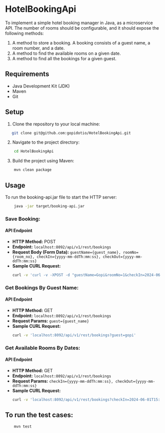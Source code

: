 # HotelBookingApi
To implement a simple hotel booking manager in Java, as a microservice API. The number of rooms should be configurable, and it should expose the following methods:

1. A method to store a booking. A booking consists of a guest name, a room number, and a
date.
2. A method to find the available rooms on a given date.
3. A method to find all the bookings for a given guest.

## Requirements
- Java Development Kit (JDK)
- Maven 
- Git

## Setup

1. Clone the repository to your local machine:
```sh
   git clone git@github.com:gopidotio/HotelBookingApi.git
```

2. Navigate to the project directory:
```sh
    cd HotelBookingApi
```

3. Build the project using Maven:
```sh
    mvn clean package
```

## Usage
To run the booking-api.jar file to start the HTTP server:
```sh
    java -jar target/booking-api.jar
```


### Save Booking:

#### API Endpoint

- **HTTP Method:** POST
- **Endpoint:** `localhost:8092/api/v1/rest/bookings`
- **Request Body (Form Data):** `guestName={guest_name}, roomNo={room_no}, checkIn={yyyy-mm-ddTh:mm:ss}, checkOut={yyyy-mm-ddTh:mm:ss}`
- **Sample CURL Request:**
  ```sh
  curl -v 'curl -v -XPOST -d "guestName=Gopi&roomNo=1&checkIn=2024-06-01T15:00:00&checkOut=2024-06-02T12:00:00" "localhost:8092/api/v1/rest/bookings"'
  ```


### Get Bookings By Guest Name:

#### API Endpoint

- **HTTP Method:** GET
- **Endpoint:** `localhost:8092/api/v1/rest/bookings`
- **Request Params:** `guest={guest_name}`
- **Sample CURL Request:**
  ```sh
  curl -v 'localhost:8092/api/v1/rest/bookings?guest=gopi'
  ```


### Get Available Rooms By Dates:

#### API Endpoint

- **HTTP Method:** GET
- **Endpoint:** `localhost:8092/api/v1/rest/bookings`
- **Request Params:** `checkIn={yyyy-mm-ddTh:mm:ss}, checkOut={yyyy-mm-ddTh:mm:ss}`
- **Sample CURL Request:**
  ```sh
  curl -v 'localhost:8092/api/v1/rest/bookings?checkIn=2024-06-01T15:00:00&checkOut=2024-06-02T12:00:00'
  ```


## To run the test cases:
```sh
    mvn test
```